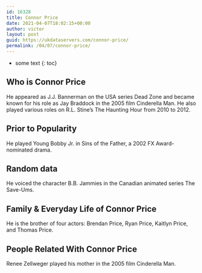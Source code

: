 ```yaml
---
id: 16328
title: Connor Price
date: 2021-04-07T18:02:15+00:00
author: victor
layout: post
guid: https://ukdataservers.com/connor-price/
permalink: /04/07/connor-price/
---
```


* some text
{: toc}


## Who is Connor Price



He appeared as J.J. Bannerman on the USA series Dead Zone and became known for his role as Jay Braddock in the 2005 film Cinderella Man. He also played various roles on R.L. Stine&#8217;s The Haunting Hour from 2010 to 2012.

                
                
                
## Prior to Popularity



He played Young Bobby Jr. in Sins of the Father, a 2002 FX Award-nominated drama.

                
                
                
## Random data



He voiced the character B.B. Jammies in the Canadian animated series The Save-Ums.

                
                
                
## Family & Everyday Life of Connor Price



He is the brother of four actors: Brendan Price, Ryan Price, Kaitlyn Price, and Thomas Price.

                
                
                
## People Related With Connor Price



Renee Zellweger played his mother in the 2005 film Cinderella Man.

                
              
            
          
          
          